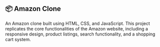 ## 📦 Amazon Clone 
An Amazon clone built using HTML, CSS, and JavaScript. This project replicates the core functionalities of the Amazon website, including a responsive design, product listings, search functionality, and a shopping cart system.
 

